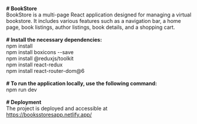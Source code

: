 __# BookStore<br>__
BookStore is a multi-page React application designed for managing a virtual bookstore. It includes various features such as a navigation bar, a home page, book listings, author listings, book details, and a shopping cart.<br>
<br>
__# Install the necessary dependencies:<br>__
npm install <br>
npm install boxicons --save <br>
npm install @reduxjs/toolkit <br>
npm install react-redux <br>
npm install react-router-dom@6 <br>
<br>
__# To run the application locally, use the following command: <br>__
npm run dev <br>
 <br>
__# Deployment <br>__
The project is deployed and accessible at https://booksstoresapp.netlify.app/ 
 

